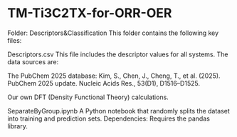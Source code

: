 # TM-Ti3C2TX-for-ORR-OER

Folder: Descriptors&Classification
This folder contains the following key files:

Descriptors.csv
This file includes the descriptor values for all systems. The data sources are:

The PubChem 2025 database:
Kim, S., Chen, J., Cheng, T., et al. (2025). PubChem 2025 update. Nucleic Acids Res., 53(D1), D1516–D1525.

Our own DFT (Density Functional Theory) calculations.

SeparateByGroup.ipynb
A Python notebook that randomly splits the dataset into training and prediction sets.
Dependencies: Requires the pandas library.
